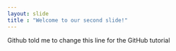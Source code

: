 ```yaml
---
layout: slide
title : "Welcome to our second slide!"
---
```

Github told me to change this line 
for the GitHub tutorial
